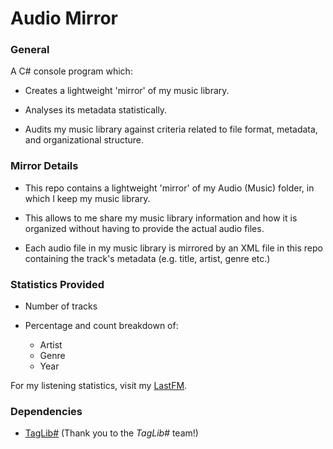 # Audio Mirror



### General
A C# console program which:

- Creates a lightweight 'mirror' of my music library.

- Analyses its metadata statistically.

- Audits my music library against criteria related to file format, metadata, and organizational structure.



### Mirror Details
- This repo contains a lightweight 'mirror' of my Audio (Music) folder, in which I keep my music library.

- This allows to me share my music library information and how it is organized without having to provide the actual audio files.

- Each audio file in my music library is mirrored by an XML file in this repo containing the track's metadata (e.g. title, artist, genre etc.)



### Statistics Provided

- Number of tracks 

- Percentage and count breakdown of:
  - Artist
  - Genre
  - Year

For my listening statistics, visit my [LastFM](https://www.last.fm/user/david369music).


### Dependencies
- [TagLib#](https://github.com/mono/taglib-sharp) (Thank you to the *TagLib#* team!)